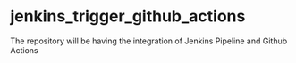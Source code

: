 # jenkins_trigger_github_actions
The repository will be having the integration of Jenkins Pipeline and Github Actions
